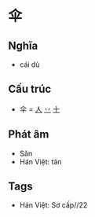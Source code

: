 # 伞

## Nghĩa

* cái dù

## Cấu trúc
* 伞 = [人](人.md) [丷](丷.md) [十](十.md)

## Phát âm

* Sǎn
* Hán Việt: tản

## Tags
* Hán Việt: Sơ cấp//22

<script>window.HANZI_FIELD='伞';</script>
